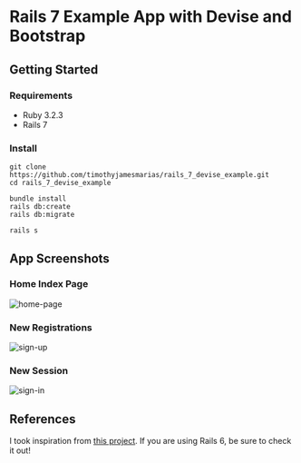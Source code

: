 # Rails 7 Example App with Devise and Bootstrap

## Getting Started

### Requirements
- Ruby 3.2.3
- Rails 7

### Install

```
git clone https://github.com/timothyjamesmarias/rails_7_devise_example.git
cd rails_7_devise_example

bundle install
rails db:create
rails db:migrate

rails s
```

## App Screenshots

### Home Index Page
![home-page](/media/2022-06-08-150451_1600x900_scrot.png)

### New Registrations

![sign-up](/media/2022-06-08-150511_1600x900_scrot.png)

### New Session

![sign-in](/media/2022-06-08-150325_1600x900_scrot.png)

## References

I took inspiration from [this project](https://github.com/imhta/rails_6_devise_example). If you are using Rails 6, be sure to check it out!